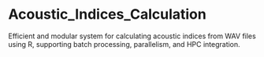 # Acoustic_Indices_Calculation
Efficient and modular system for calculating acoustic indices from WAV files using R, supporting batch processing, parallelism, and HPC integration.
